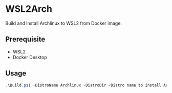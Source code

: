 # WSL2Arch
Build and install Archlinux to WSL2 from Docker image.

## Prerequisite
- WSL2
- Docker Desktop

## Usage
```powershell
.\Build.ps1 -DistroName Archlinux -DistroDir <Distro name to install Archlinux> -Username <Your user name>
```
